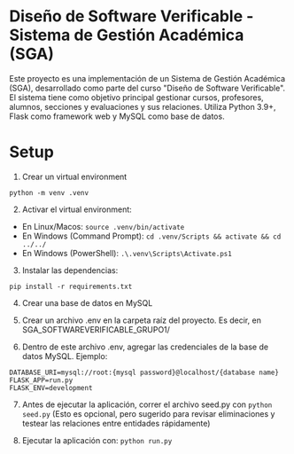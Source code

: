 # Diseño de Software Verificable - Sistema de Gestión Académica (SGA)

Este proyecto es una implementación de un Sistema de Gestión Académica (SGA), desarrollado como parte del curso "Diseño de Software Verificable". El sistema tiene como objetivo principal gestionar cursos, profesores, alumnos, secciones y evaluaciones y sus relaciones. Utiliza Python 3.9+, Flask como framework web y MySQL como base de datos.

# Setup
1. Crear un virtual environment 

```
python -m venv .venv
```

2. Activar el virtual environment:
- En Linux/Macos: ``source .venv/bin/activate``
- En Windows (Command Prompt): ``cd .venv/Scripts && activate && cd ../../``
- En Windows (PowerShell): ``.\.venv\Scripts\Activate.ps1``

3. Instalar las dependencias:
```
pip install -r requirements.txt
```

4. Crear una base de datos en MySQL


5. Crear un archivo .env en la carpeta raíz del proyecto. Es decir, en SGA_SOFTWAREVERIFICABLE_GRUPO1/

6. Dentro de este archivo .env, agregar las credenciales de la base de datos MySQL. Ejemplo:
```
DATABASE_URI=mysql://root:{mysql password}@localhost/{database name}
FLASK_APP=run.py
FLASK_ENV=development
```

7. Antes de ejecutar la aplicación, correr el archivo seed.py con `python seed.py` (Esto es opcional, pero sugerido para revisar eliminaciones y testear las relaciones entre entidades rápidamente)

8. Ejecutar la aplicación con: `python run.py`
